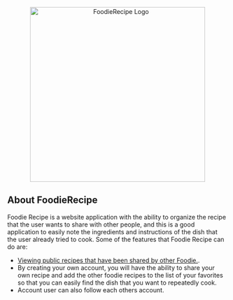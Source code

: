 <p align="center"><a href="https://foodierecipe.rhealabayo.com/" target="_blank"><img src="https://foodierecipe.rhealabayo.com/storage/assets/images/logo.png" width="400" alt="FoodieRecipe Logo"></a></p>

<!-- <p align="center">
<a href="https://github.com/laravel/framework/actions"><img src="https://github.com/laravel/framework/workflows/tests/badge.svg" alt="Build Status"></a>
<a href="https://packagist.org/packages/laravel/framework"><img src="https://img.shields.io/packagist/dt/laravel/framework" alt="Total Downloads"></a>
<a href="https://packagist.org/packages/laravel/framework"><img src="https://img.shields.io/packagist/v/laravel/framework" alt="Latest Stable Version"></a>
<a href="https://packagist.org/packages/laravel/framework"><img src="https://img.shields.io/packagist/l/laravel/framework" alt="License"></a>
</p> -->

## About FoodieRecipe

Foodie Recipe is a website application with the ability to organize the recipe that the user wants to share with other people, and this is a good application to easily note the ingredients and instructions of the dish that the user already tried to cook. Some of the features that Foodie Recipe can do are:
- [Viewing public recipes that have been shared by other Foodie.](https://foodierecipe.rhealabayo.com/).
- By creating your own account, you will have the ability to share your own recipe and add the other foodie recipes to the list of your favorites so that you can easily find the dish that you want to repeatedly cook.
- Account user can also follow each others account.


<!-- ### Premium Partners

- **[Vehikl](https://vehikl.com/)**
- **[Tighten Co.](https://tighten.co)**
- **[WebReinvent](https://webreinvent.com/)**
- **[Kirschbaum Development Group](https://kirschbaumdevelopment.com)**
- **[64 Robots](https://64robots.com)**
- **[Curotec](https://www.curotec.com/services/technologies/laravel/)**
- **[Cyber-Duck](https://cyber-duck.co.uk)**
- **[DevSquad](https://devsquad.com/hire-laravel-developers)**
- **[Jump24](https://jump24.co.uk)**
- **[Redberry](https://redberry.international/laravel/)**
- **[Active Logic](https://activelogic.com)**
- **[byte5](https://byte5.de)**
- **[OP.GG](https://op.gg)** -->
